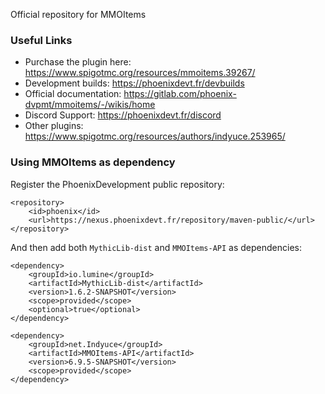 Official repository for MMOItems

### Useful Links

- Purchase the plugin here: https://www.spigotmc.org/resources/mmoitems.39267/
- Development builds: https://phoenixdevt.fr/devbuilds
- Official documentation: https://gitlab.com/phoenix-dvpmt/mmoitems/-/wikis/home
- Discord Support: https://phoenixdevt.fr/discord
- Other plugins: https://www.spigotmc.org/resources/authors/indyuce.253965/

### Using MMOItems as dependency

Register the PhoenixDevelopment public repository:

```
<repository>
    <id>phoenix</id>
    <url>https://nexus.phoenixdevt.fr/repository/maven-public/</url>
</repository>
```

And then add both `MythicLib-dist` and `MMOItems-API` as dependencies:

```
<dependency>
    <groupId>io.lumine</groupId>
    <artifactId>MythicLib-dist</artifactId>
    <version>1.6.2-SNAPSHOT</version>
    <scope>provided</scope>
    <optional>true</optional>
</dependency>

<dependency>
    <groupId>net.Indyuce</groupId>
    <artifactId>MMOItems-API</artifactId>
    <version>6.9.5-SNAPSHOT</version>
    <scope>provided</scope>
</dependency>
```
